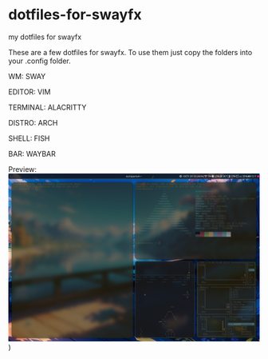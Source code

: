 # dotfiles-for-swayfx
my dotfiles for swayfx



These are a few dotfiles for swayfx. To use them just copy the folders into your .config folder.

WM: SWAY

EDITOR: VIM

TERMINAL: ALACRITTY

DISTRO: ARCH

SHELL: FISH

BAR: WAYBAR


Preview:
![Image Alt text](gscreenshot_2024-01-05-121116.png "Preview"))
